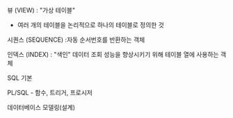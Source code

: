 뷰 (VIEW)
: "가상 테이블"
- 여러 개의 테이블을 논리적으로 하나의 테이블로 정의한 것


시퀀스 (SEQUENCE)
:자동 순서번호를 반환하는 객체

인덱스 (INDEX)
: "색인"
 데이터 조회 성능을 향상시키기 위해 테이블 열에 사용하는 객체 

 SQL 기본

 PL/SQL - 함수, 트리거, 프로시저

 데이터베이스 모델링(설계)